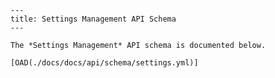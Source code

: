 
    ---
    title: Settings Management API Schema
    ---

    The *Settings Management* API schema is documented below.

    [OAD(./docs/docs/api/schema/settings.yml)]
